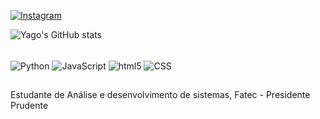 

[![Instagram](https://img.shields.io/badge/Instagram-E4405F?style=for-the-badge&logo=instagram&logoColor=white)](hhtps://instagram.com/yago_figueredo)

![Yago's GitHub stats](https://github-readme-stats.vercel.app/api?username=yagosf01&show_icons=true&theme=radical)

<div style="display: inline_block"><br/>
  <img align="center" alt="Python" src="https://img.shields.io/badge/Python-3776AB?style=for-the-badge&logo=python&logoColor=white" />

<img align="center" alt="JavaScript" src="https://img.shields.io/badge/JavaScript-F7DF1E?style=for-the-badge&logo=javascript&logoColor=black" />

<img align="center" alt="html5" src="https://img.shields.io/badge/HTML5-E34F26?style=for-the-badge&logo=html5&logoColor=white" />

<img align="center" alt="CSS" src="https://img.shields.io/badge/CSS-239120?&style=for-the-badge&logo=css3&logoColor=white" /> 
</div>

##
Estudante de Análise e desenvolvimento de sistemas, Fatec - Presidente Prudente

